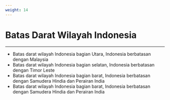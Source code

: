 ```yaml
---
weight: 14
---
```


# Batas Darat Wilayah Indonesia

---

  * Batas darat wilayah Indonesia bagian Utara, Indonesia berbatasan dengan Malaysia
  * Batas darat wilayah Indonesia bagian selatan, Indonesia berbatasan dengan Timor Leste
  * Batas darat wilayah Indonesia bagian barat, Indonesia berbatasan dengan Samudera Hindia dan Perairan India
  * Batas darat wilayah Indonesia bagian barat, Indonesia berbatasan dengan Samudera Hindia dan Perairan India